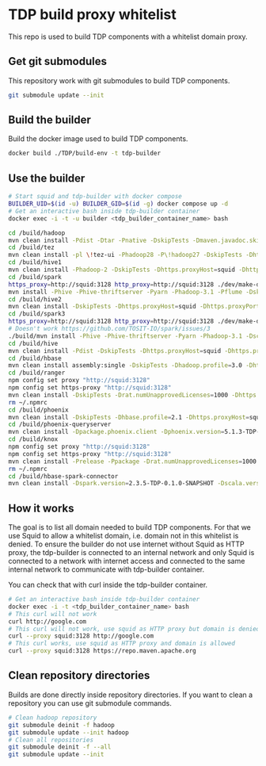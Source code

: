 # TDP build proxy whitelist

This repo is used to build TDP components with a whitelist domain proxy.

## Get git submodules

This repository work with git submodules to build TDP components.

```bash
git submodule update --init
```

## Build the builder

Build the docker image used to build TDP components.

```bash
docker build ./TDP/build-env -t tdp-builder
```

## Use the builder

```bash
# Start squid and tdp-builder with docker compose
BUILDER_UID=$(id -u) BUILDER_GID=$(id -g) docker compose up -d
# Get an interactive bash inside tdp-builder container
docker exec -i -t -u builder <tdp_builder_container_name> bash

cd /build/hadoop
mvn clean install -Pdist -Dtar -Pnative -DskipTests -Dmaven.javadoc.skip=true -Dhttps.proxyHost=squid -Dhttps.proxyPort=3128 -Dhttp.proxyHost=squid -Dhttp.proxyPort=3128 -Dmaven.repo.local=/build/m2
cd /build/tez
mvn clean install -pl \!tez-ui -Phadoop28 -P\!hadoop27 -DskipTests -Dhttps.proxyHost=squid -Dhttps.proxyPort=3128 -Dhttp.proxyHost=squid -Dhttp.proxyPort=3128 -Dmaven.repo.local=/build/m2
cd /build/hive1
mvn clean install -Phadoop-2 -DskipTests -Dhttps.proxyHost=squid -Dhttps.proxyPort=3128 -Dhttp.proxyHost=squid -Dhttp.proxyPort=3128 -Dmaven.repo.local=/build/m2
cd /build/spark
https_proxy=http://squid:3128 http_proxy=http://squid:3128 ./dev/make-distribution.sh --name tdp --tgz -Phive -Phive-thriftserver -Pyarn -Phadoop-3.1 -Pflume -Dhttps.proxyHost=squid -Dhttps.proxyPort=3128 -Dhttp.proxyHost=squid -Dhttp.proxyPort=3128 -Dmaven.repo.local=/build/m2
mvn install -Phive -Phive-thriftserver -Pyarn -Phadoop-3.1 -Pflume -DskipTests -Dhttps.proxyHost=squid -Dhttps.proxyPort=3128 -Dhttp.proxyHost=squid -Dhttp.proxyPort=3128 -Dmaven.repo.local=/build/m2
cd /build/hive2
mvn clean install -DskipTests -Dhttps.proxyHost=squid -Dhttps.proxyPort=3128 -Dhttp.proxyHost=squid -Dhttp.proxyPort=3128 -Dmaven.repo.local=/build/m2
cd /build/spark3
https_proxy=http://squid:3128 http_proxy=http://squid:3128 ./dev/make-distribution.sh --name tdp --tgz -Phive -Phive-thriftserver -Pyarn -Phadoop-3.1 -Dhttps.proxyHost=squid -Dhttps.proxyPort=3128 -Dhttp.proxyHost=squid -Dhttp.proxyPort=3128 -Dmaven.repo.local=/build/m2
# Doesn't work https://github.com/TOSIT-IO/spark/issues/3
./build/mvn install -Phive -Phive-thriftserver -Pyarn -Phadoop-3.1 -Dscalastyle.skip=true -DskipTests -Dhttps.proxyHost=squid -Dhttps.proxyPort=3128 -Dhttp.proxyHost=squid -Dhttp.proxyPort=3128 -Dmaven.repo.local=/build/m2
cd /build/hive
mvn clean install -Pdist -DskipTests -Dhttps.proxyHost=squid -Dhttps.proxyPort=3128 -Dhttp.proxyHost=squid -Dhttp.proxyPort=3128 -Dmaven.repo.local=/build/m2
cd /build/hbase
mvn clean install assembly:single -DskipTests -Dhadoop.profile=3.0 -Dhttps.proxyHost=squid -Dhttps.proxyPort=3128 -Dhttp.proxyHost=squid -Dhttp.proxyPort=3128 -Dmaven.repo.local=/build/m2
cd /build/ranger
npm config set proxy "http://squid:3128"
npm config set https-proxy "http://squid:3128"
mvn clean install -DskipTests -Drat.numUnapprovedLicenses=1000 -Dhttps.proxyHost=squid -Dhttps.proxyPort=3128 -Dhttp.proxyHost=squid -Dhttp.proxyPort=3128 -Dmaven.repo.local=/build/m2
rm ~/.npmrc
cd /build/phoenix
mvn clean install -DskipTests -Dhbase.profile=2.1 -Dhttps.proxyHost=squid -Dhttps.proxyPort=3128 -Dhttp.proxyHost=squid -Dhttp.proxyPort=3128 -Dmaven.repo.local=/build/m2
cd /build/phoenix-queryserver
mvn clean install -Dpackage.phoenix.client -Dphoenix.version=5.1.3-TDP-0.1.0-SNAPSHOT -Dphoenix.client.artifactid=phoenix-client-hbase-2.1 -pl '!phoenix-queryserver-it' -DskipTests -Dhttps.proxyHost=squid -Dhttps.proxyPort=3128 -Dhttp.proxyHost=squid -Dhttp.proxyPort=3128 -Dmaven.repo.local=/build/m2
cd /build/knox
npm config set proxy "http://squid:3128"
npm config set https-proxy "http://squid:3128"
mvn clean install -Prelease -Ppackage -Drat.numUnapprovedLicenses=1000 -DskipTests -Dmaven.javdoc.skip=true -Dcheckstyle.skip=true -Dfindbugs.skip=true -Dspotbugs.skip=true -Dhttps.proxyHost=squid -Dhttps.proxyPort=3128 -Dhttp.proxyHost=squid -Dhttp.proxyPort=3128 -Dmaven.repo.local=/build/m2
rm ~/.npmrc
cd /build/hbase-spark-connector
mvn clean install -Dspark.version=2.3.5-TDP-0.1.0-SNAPSHOT -Dscala.version=2.11.8 -Dscala.binary.version=2.11 -Dhadoop-three.version=3.1.1-TDP-0.1.0-SNAPSHOT -Dhbase.version=2.1.10-TDP-0.1.0-SNAPSHOT -DskipTests -Dhttps.proxyHost=squid -Dhttps.proxyPort=3128 -Dhttp.proxyHost=squid -Dhttp.proxyPort=3128 -Dmaven.repo.local=/build/m2
```

## How it works

The goal is to list all domain needed to build TDP components. For that we use Squid to allow a whitelist domain, i.e. domain not in this whitelist is denied.
To ensure the builder do not use internet without Squid as HTTP proxy, the tdp-builder is connected to an internal network and only Squid is connected to a network with internet access and connected to the same internal network to communicate with tdp-builder container.

You can check that with curl inside the tdp-builder container.

```bash
# Get an interactive bash inside tdp-builder container
docker exec -i -t <tdp_builder_container_name> bash
# This curl will not work
curl http://google.com
# This curl will not work, use squid as HTTP proxy but domain is denied
curl --proxy squid:3128 http://google.com
# This curl works, use squid as HTTP proxy and domain is allowed
curl --proxy squid:3128 https://repo.maven.apache.org
```

## Clean repository directories

Builds are done directly inside repository directories. If you want to clean a repository you can use git submodule commands.

```bash
# Clean hadoop repository
git submodule deinit -f hadoop
git submodule update --init hadoop
# Clean all repositories
git submodule deinit -f --all
git submodule update --init
```
